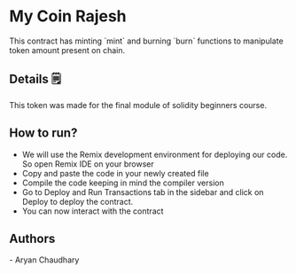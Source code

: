 <h1>My Coin Rajesh</h1>
<p>This contract has minting `mint` and burning `burn` functions to manipulate token amount present on chain.</p>

<h2>Details 🗒️</h2>
<p>This token was made for the final module of solidity beginners course.</p>

<h2>How to run?</h2>
<ul>
  <li>We will use the Remix development environment for deploying our code. So open Remix IDE on your browser</li>
  <li>Copy and paste the code in your newly created file</li>
  <li>Compile the code keeping in mind the compiler version</li>
  <li>Go to Deploy and Run Transactions tab in the sidebar and click on Deploy to deploy the contract.</li>
  <li>You can now interact with the contract</li>
</ul>

<h2>Authors</h2>
- Aryan Chaudhary
